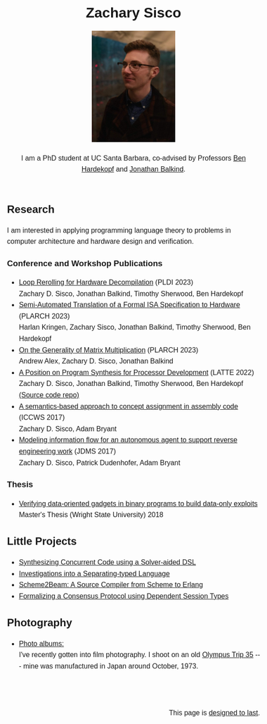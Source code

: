 <meta charset="utf-8">
<meta name="viewport" content="width=device-width, initial-scale=1">
<title>Zachary Sisco</title>
<style>
    body{
        margin: 1em auto;
        max-width: 60%;
        padding: 0 .62em;
        font: 1.0em/1.6 sans-serif;
    }
    h1,h2,h3 {
        line-height: 1.2;
    }
    @media print{
        body{
            max-width: none
        }
    }
    footer {
	    text-align: right;
	    margin-top: 80px;
	    padding-bottom: 20px;
    }
</style>

<header>
  <h1>Zachary Sisco</h1>
  <p><img src="zach.jpg" width="33%"></p>
  <aside>
    I am a PhD student at UC Santa Barbara,
    co-advised by Professors <a href="https://sites.cs.ucsb.edu/~benh/">Ben Hardekopf</a>
    and <a href="https://jbalkind.github.io/">Jonathan Balkind</a>.
  </aside>
</header>

## Research

I am interested in applying programming language theory to problems
in computer architecture and hardware design and verification.

### Conference and Workshop Publications

* [Loop Rerolling for Hardware Decompilation](papers/loop-rerolling-hw-decompilation.pdf) (PLDI 2023)  
  Zachary D. Sisco, Jonathan Balkind, Timothy Sherwood, Ben Hardekopf
* [Semi-Automated Translation of a Formal ISA Specification to Hardware](papers/plarch23.pdf) (PLARCH 2023)  
  Harlan Kringen, Zachary Sisco, Jonathan Balkind, Timothy Sherwood, Ben Hardekopf
* <u>On the Generality of Matrix Multiplication</u> (PLARCH 2023)  
  Andrew Alex, Zachary D. Sisco, Jonathan Balkind
* [A Position on Program Synthesis for Processor Development](papers/a-position-on-program-synthesis-for-processor-development.pdf) (LATTE 2022)  
  Zachary D. Sisco, Jonathan Balkind, Timothy Sherwood, Ben Hardekopf  
  [(Source code repo)](https://github.com/pllab/latte22-demo)
* [A semantics-based approach to concept assignment in assembly code](papers/semantics-based-approach-to-concept-assignment-in-assembly-code.pdf) (ICCWS 2017)  
  Zachary D. Sisco, Adam Bryant
* [Modeling information flow for an autonomous agent to support reverse engineering work](papers/modeling-information-flow_preprint_version-2.pdf) (JDMS 2017)  
  Zachary D. Sisco, Patrick Dudenhofer, Adam Bryant

### Thesis

* [Verifying data-oriented gadgets in binary programs to build data-only exploits](papers/sisco-zachary-thesis.pdf)  
  Master's Thesis (Wright State University) 2018

## Little Projects

* [Synthesizing Concurrent Code using a Solver-aided DSL](papers/conimp.pdf)
* [Investigations into a Separating-typed Language](papers/Separating_typed_Languages.pdf)
* [Scheme2Beam: A Source Compiler from Scheme to Erlang](papers/Scheme2Beam.pdf)
* [Formalizing a Consensus Protocol using Dependent Session Types](papers/dusty.pdf)

## Photography

* [Photo albums:](photos/index.html)  
  I've recently gotten into film photography.
  I shoot on an old [Olympus Trip 35](http://camera-wiki.org/wiki/Olympus_Trip_35) ---
  mine was manufactured in Japan around October, 1973.

<footer>This page is <a href="http://jeffhuang.com/designed_to_last/">designed to last</a>.</footer>
